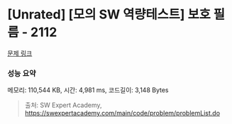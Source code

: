 # [Unrated] [모의 SW 역량테스트] 보호 필름 - 2112 

[문제 링크](https://swexpertacademy.com/main/code/problem/problemDetail.do?contestProbId=AV5V1SYKAaUDFAWu) 

### 성능 요약

메모리: 110,544 KB, 시간: 4,981 ms, 코드길이: 3,148 Bytes



> 출처: SW Expert Academy, https://swexpertacademy.com/main/code/problem/problemList.do